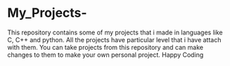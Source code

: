 # My_Projects-
This repository contains some of my projects that i made in languages like C, C++ and python. All the projects have particular level that i have attach with them. You can take projects from this repository and can make changes to them to make your own personal project.
Happy Coding 
